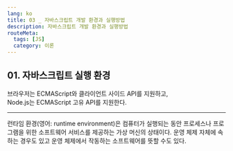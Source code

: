 ```yaml
---
lang: ko
title: 03 _ 자바스크립트 개발 환경과 실행방법
description: 자바스크립트 개발 환경과 실행방법
routeMeta:
  tags: [JS]
  category: 이론
---
```


## 01. 자바스크립트 실행 환경

브라우저는 ECMAScript와 클라이언트 사이드 API를 지원하고,  
Node.js는 ECMAScript 고유 API를 지원한다.

---

런타임 환경(영어: runtime environment)은 컴퓨터가 실행되는 동안 프로세스나 프로그램을 위한 소프트웨어 서비스를 제공하는 가상 머신의 상태이다. 운영 체제 자체에 속하는 경우도 있고 운영 체제에서 작동하는 소프트웨어를 뜻할 수도 있다.
